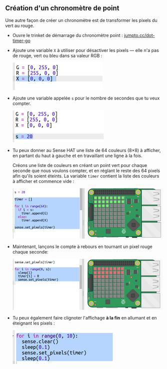 ## Création d'un chronomètre de point

Une autre façon de créer un chronomètre est de transformer les pixels du vert au rouge.

+ Ouvre le trinket de démarrage du chronomètre point : <a href="http://jumpto.cc/dot-timer-go" target="_blank">jumpto.cc/dot-timer-go</a>

+ Ajoute une variable `X` à utiliser pour désactiver les pixels — elle n'a pas de rouge, vert ou bleu dans sa valeur RGB :
    
    ![capture d'écran](images/timer-off.png)

+ Ajoute une variable appelée `s` pour le nombre de secondes que tu veux compter.
    
    ![capture d'écran](images/timer-seconds.png)

+ Tu peux donner au Sense HAT une liste de 64 couleurs (8×8) à afficher, en partant du haut à gauche et en travaillant une ligne à la fois.
    
    Créons une liste de couleurs en créant un point vert pour chaque seconde que nous voulons compter, et en réglant le reste des 64 pixels afin qu'ils soient éteints. La variable `timer` contient la liste des couleurs à afficher et commence vide :
    
    ![capture d'écran](images/timer-setup.png)

+ Maintenant, lançons le compte à rebours en tournant un pixel rouge chaque seconde:
    
    ![capture d'écran](images/timer-turn-red.png)

+ Tu peux également faire clignoter l'affichage **à la fin** en allumant et en éteignant les pixels :
    
    ![capture d'écran](images/timer-flash.png)